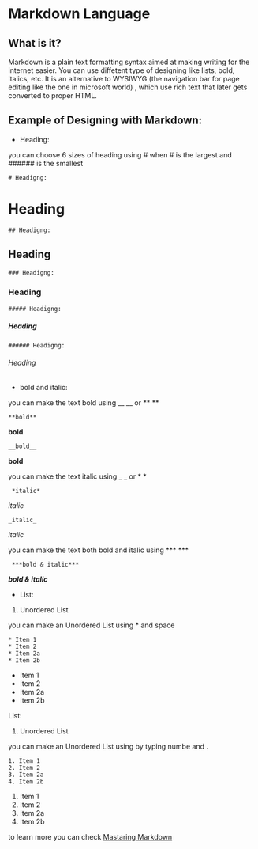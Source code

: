 # Markdown Language

## What is it?

Markdown is a plain text formatting syntax aimed at making writing for the internet easier. You can use diffetent type of designing like lists, bold, italics, etc. It is an alternative to WYSIWYG (the navigation bar for page editing like the one in microsoft world) , which use rich text that later gets converted to proper HTML.

## Example of Designing with Markdown:

- Heading:

you can choose 6 sizes of heading using # when # is the largest and ###### is the smallest

    # Headigng:


# Heading

    ## Headigng:


## Heading

    ### Headigng:


### Heading

    ##### Headigng:


##### Heading

    ###### Headigng:

    
###### Heading

- bold and italic:

you can make the text bold using __ __ or ** **
    
    **bold**


**bold**



    __bold__


__bold__

you can make the text italic using _ _ or * *
    
     *italic*


*italic*

    _italic_


_italic_

you can make the text both bold and italic using *** ***

     ***bold & italic***


***bold & italic***
    
- List:
1. Unordered List

you can make an Unordered List using  * and space

    * Item 1
    * Item 2
    * Item 2a
    * Item 2b  



* Item 1
* Item 2
* Item 2a
* Item 2b  

 List:
1. Unordered List

you can make an Unordered List using by typing numbe and . 

    1. Item 1
    2. Item 2
    3. Item 2a
    4. Item 2b  


  1. Item 1
  2. Item 2
  3. Item 2a
  4. Item 2b


to learn more you can check [Mastaring Markdown](https://guides.github.com/features/mastering-markdown/)